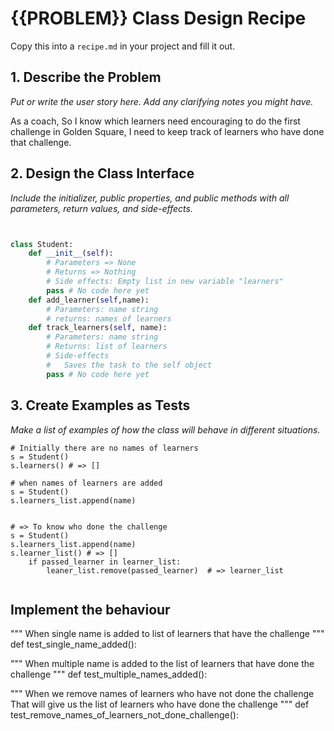 # {{PROBLEM}} Class Design Recipe

Copy this into a `recipe.md` in your project and fill it out.

## 1. Describe the Problem

_Put or write the user story here. Add any clarifying notes you might have._

As a coach,
So I know which learners need encouraging to do the first challenge in Golden Square,
I need to keep track of learners who have done that challenge.



## 2. Design the Class Interface

_Include the initializer, public properties, and public methods with all parameters, return values, and side-effects._

```python


class Student:
    def __init__(self):
        # Parameters => None
        # Returns => Nothing
        # Side effects: Empty list in new variable "learners" 
        pass # No code here yet
    def add_learner(self,name):
        # Parameters: name string
        # returns: names of learners
    def track_learners(self, name):
        # Parameters: name string
        # Returns: list of learners
        # Side-effects
        #   Saves the task to the self object
        pass # No code here yet
```

## 3. Create Examples as Tests

_Make a list of examples of how the class will behave in different situations._

``` 
# Initially there are no names of learners
s = Student() 
s.learners() # => []

# when names of learners are added
s = Student()   
s.learners_list.append(name)    


# => To know who done the challenge
s = Student()   
s.learners_list.append(name)   
s.learner_list() # => []
    if passed_learner in learner_list:         
        leaner_list.remove(passed_learner)  # => learner_list  


```

## Implement the behaviour

"""
When single name is added to list of learners that have the challenge
"""
def test_single_name_added():

"""
When multiple name is added to the list of learners that have done the challenge
"""
def test_multiple_names_added():

"""
When we remove names of learners who have not done the challenge
That will give us the list of learners who have done the challenge
"""
def test_remove_names_of_learners_not_done_challenge():

